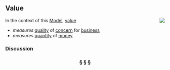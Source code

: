 ## Value

<img src="https://github.com/nikboyd/sample-domain/raw/master/images/value.svg" align="right"/>

In the context of this [Model](model.md), [value](https://github.com/nikboyd/sample-domain/blob/master/value.md)

* <i>measures</i> [quality](https://github.com/nikboyd/sample-domain/blob/master/quality.md) of [concern](https://github.com/nikboyd/sample-domain/blob/master/concern.md) for [business](https://github.com/nikboyd/sample-domain/blob/master/business.md)
* <i>measures</i> [quantity](https://github.com/nikboyd/sample-domain/blob/master/quantity.md) of [money](https://github.com/nikboyd/sample-domain/blob/master/money.md)

### Discussion



<h3 align="center"><b>&sect; &sect; &sect;</b></h3>
